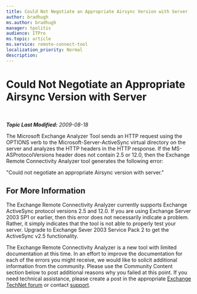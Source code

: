 ```yaml
---
title: Could Not Negotiate an Appropriate Airsync Version with Server
author: bradhugh
ms.author: bradhugh
manager: tpolitis
audience: ITPro 
ms.topic: article 
ms.service: remote-connect-tool
localization_priority: Normal
description: 
---
```


<div data-xmlns="http://www.w3.org/1999/xhtml">

<div class="topic" data-xmlns="http://www.w3.org/1999/xhtml" data-msxsl="urn:schemas-microsoft-com:xslt" data-cs="http://msdn.microsoft.com/en-us/">

<div data-asp="http://msdn2.microsoft.com/asp">

# Could Not Negotiate an Appropriate Airsync Version with Server

</div>

<div id="mainSection">

<div id="mainBody">

<span> </span>

_**Topic Last Modified:** 2009-08-18_

The Microsoft Exchange Analyzer Tool sends an HTTP request using the OPTIONS verb to the Microsoft-Server-ActiveSync virtual directory on the server and analyzes the HTTP headers in the HTTP response. If the MS-ASProtocolVersions header does not contain 2.5 or 12.0, then the Exchange Remote Connectivity Analyzer tool generates the following error:

"Could not negotiate an appropriate Airsync version with server."

<div>

## For More Information

The Exchange Remote Connectivity Analyzer currently supports Exchange ActiveSync protocol versions 2.5 and 12.0. If you are using Exchange Server 2003 SP1 or earlier, then this error does not necessarily indicate a problem. Rather, it simply indicates that the tool is not able to properly test your server. Upgrade to Exchange Sever 2003 Service Pack 2 to get the ActiveSync v2.5 functionality.

The Exchange Remote Connectivity Analyzer is a new tool with limited documentation at this time. In an effort to improve the documentation for each of the errors you might receive, we would like to solicit additional information from the community. Please use the Community Content section below to post additional reasons why you failed at this point. If you need technical assistance, please create a post in the appropriate [Exchange TechNet forum](http://go.microsoft.com/fwlink/?linkid=73420) or contact [support](http://go.microsoft.com/fwlink/?linkid=8158).

</div>

</div>

<span> </span>

</div>

</div>

</div>

